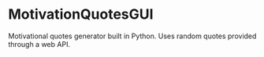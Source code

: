 # MotivationQuotesGUI
Motivational quotes generator built in Python. Uses random quotes provided through a web API.
